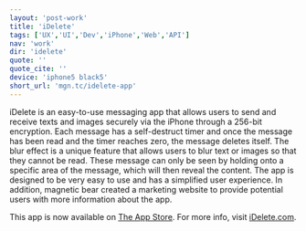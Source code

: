 ```yaml
---
layout: 'post-work'
title: 'iDelete'
tags: ['UX','UI','Dev','iPhone','Web','API']
nav: 'work'
dir: 'idelete'
quote: ''
quote_cite: ''
device: 'iphone5 black5'
short_url: 'mgn.tc/idelete-app'
---
```

iDelete is an easy-to-use messaging app that allows users to send and receive texts and images securely via the iPhone through a 256-bit encryption. Each message has a self-destruct timer and once the message has been read and the timer reaches zero, the message deletes itself.  The blur effect is a unique feature that allows users to blur text or images so that they cannot be read.  These message can only be seen by holding onto a specific area of the message, which will then reveal the content. The app is designed to be very easy to use and has a simplified user experience. In addition, magnetic bear created a marketing website to provide potential users with more information about the app.

This app is now available on [The App Store](https://itunes.apple.com/ca/app/idelete/id597555545). For more info, visit [iDelete.com](http://idelete.com).
